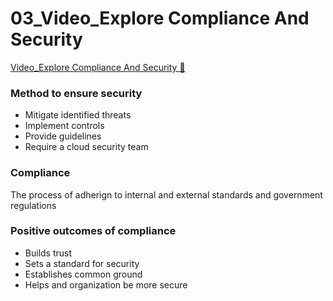 # 03_Video_Explore Compliance And Security

[Video_Explore Compliance And Security &#128279;](https://www.coursera.org/learn/strategies-for-cloud-security-risk-management/lecture/mTFex/explore-compliance-and-security)

### Method to ensure security

- Mitigate identified threats
- Implement controls
- Provide guidelines
- Require a cloud security team

### Compliance

The process of adherign to internal and external standards and government regulations

### Positive outcomes of compliance

- Builds trust
- Sets a standard for security
- Establishes common ground
- Helps and organization be more secure
